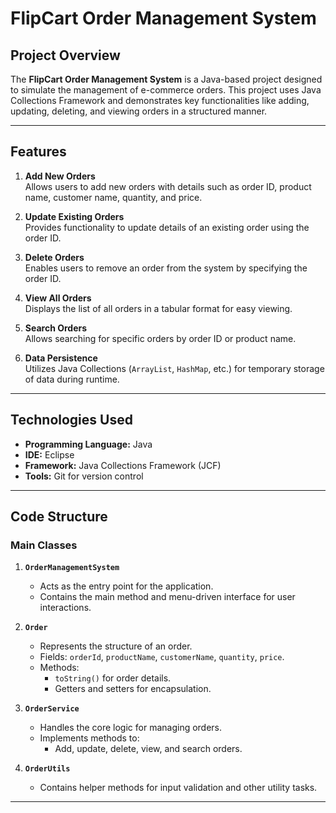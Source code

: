 # FlipCart Order Management System

## Project Overview
The **FlipCart Order Management System** is a Java-based project designed to simulate the management of e-commerce orders. This project uses Java Collections Framework and demonstrates key functionalities like adding, updating, deleting, and viewing orders in a structured manner.

---

## Features
1. **Add New Orders**  
   Allows users to add new orders with details such as order ID, product name, customer name, quantity, and price.

2. **Update Existing Orders**  
   Provides functionality to update details of an existing order using the order ID.

3. **Delete Orders**  
   Enables users to remove an order from the system by specifying the order ID.

4. **View All Orders**  
   Displays the list of all orders in a tabular format for easy viewing.

5. **Search Orders**  
   Allows searching for specific orders by order ID or product name.

6. **Data Persistence**  
   Utilizes Java Collections (`ArrayList`, `HashMap`, etc.) for temporary storage of data during runtime.

---

## Technologies Used
- **Programming Language:** Java
- **IDE:** Eclipse
- **Framework:** Java Collections Framework (JCF)
- **Tools:** Git for version control

---

## Code Structure
### Main Classes
1. **`OrderManagementSystem`**
   - Acts as the entry point for the application.
   - Contains the main method and menu-driven interface for user interactions.

2. **`Order`**
   - Represents the structure of an order.
   - Fields: `orderId`, `productName`, `customerName`, `quantity`, `price`.
   - Methods: 
     - `toString()` for order details.
     - Getters and setters for encapsulation.

3. **`OrderService`**
   - Handles the core logic for managing orders.
   - Implements methods to:
     - Add, update, delete, view, and search orders.

4. **`OrderUtils`**
   - Contains helper methods for input validation and other utility tasks.

---
